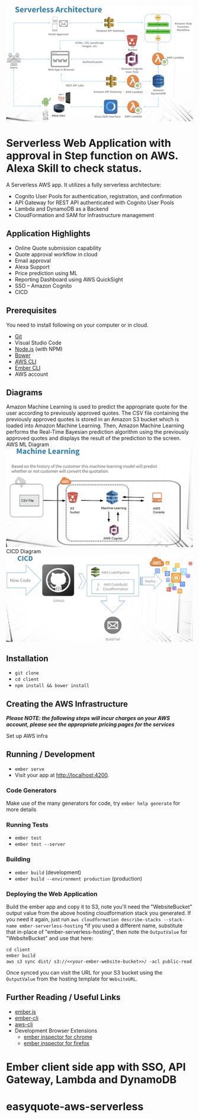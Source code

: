 
![AWS Architecture Diagram](images/architecture1.png "AWS Architecture")

# Serverless Web Application with approval in Step function on AWS. Alexa Skill to check status.

A Serverless AWS app. It utilizes a fully serverless architecture:

 - Cognito User Pools for authentication, registration, and confirmation
 - API Gateway for REST API authenticated with Cognito User Pools
 - Lambda and DynamoDB as a Backend
 - CloudFormation and SAM for Infrastructure management

## Application Highlights
* Online Quote submission capability 
* Quote approval workflow in cloud
* Email approval
* Alexa Support
* Price prediction using ML
* Reporting Dashboard using AWS QuickSight
* SSO – Amazon Cognito
* CICD

## Prerequisites

You need to install following on your computer or in cloud.

* [Git](https://git-scm.com/)
* Visual Studio Code
* [Node.js](https://nodejs.org/) (with NPM)
* [Bower](https://bower.io/)
* [AWS CLI](https://aws.amazon.com/cli)
* [Ember CLI](https://ember-cli.com/)
* AWS account

## Diagrams
Amazon Machine Learning is used to predict the appropriate quote for the user according to previously approved quotes. The CSV file containing the previously approved quotes is stored in an Amazon S3 bucket which is loaded into Amazon Machine Learning. Then, Amazon Machine Learning performs the Real-Time Bayesian prediction algorithm using the previously approved quotes and displays the result of the prediction to the screen.</br>
AWS ML Diagram</br>
<img src="images/AWS ML.png">
</br>
CICD Diagram
</br>
<img src="images/CICD.png">
</br>


## Installation

* `git clone`
* `cd client`
* `npm install && bower install`

## Creating the AWS Infrastructure

***Please NOTE: the following steps will incur charges on your AWS account, please see the appropriate pricing pages for the services***

Set up AWS infra
   

## Running / Development

* `ember serve`
* Visit your app at [http://localhost:4200](http://localhost:4200).

### Code Generators

Make use of the many generators for code, try `ember help generate` for more details

### Running Tests

* `ember test`
* `ember test --server`

### Building

* `ember build` (development)
* `ember build --environment production` (production)

### Deploying the Web Application

Build the ember app and copy it to S3, note you'll need the "WebsiteBucket" output value from the above hosting cloudformation stack you generated. If you need it again, just run `aws cloudformation describe-stacks --stack-name ember-serverless-hosting` *if you used a different name, substitute that in-place of "ember-serverless-hosting", then note the `OutputValue` for "WebsiteBucket" and use that here:

    cd client
    ember build
    aws s3 sync dist/ s3://<<your-ember-website-bucket>>/ -acl public-read

Once synced you can visit the URL for your S3 bucket using the `OutputValue` from the hosting template for `WebsiteURL`.

## Further Reading / Useful Links

* [ember.js](http://emberjs.com/)
* [ember-cli](https://ember-cli.com/)
* [aws-cli](https://aws.amazon.com/cli)
* Development Browser Extensions
  * [ember inspector for chrome](https://chrome.google.com/webstore/detail/ember-inspector/bmdblncegkenkacieihfhpjfppoconhi)
  * [ember inspector for firefox](https://addons.mozilla.org/en-US/firefox/addon/ember-inspector/)
# Ember client side app with SSO, API Gateway, Lambda and DynamoDB
# easyquote-aws-serverless
